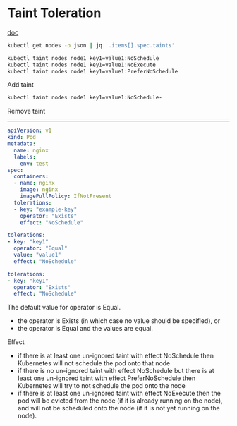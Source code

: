 
# Taint Toleration

[doc](https://kubernetes.io/docs/concepts/scheduling-eviction/taint-and-toleration/)

```bash
kubectl get nodes -o json | jq '.items[].spec.taints'
```

```bash
kubectl taint nodes node1 key1=value1:NoSchedule
kubectl taint nodes node1 key1=value1:NoExecute
kubectl taint nodes node1 key1=value1:PreferNoSchedule
```
Add taint

```bash
kubectl taint nodes node1 key1=value1:NoSchedule-
```
Remove taint

---

```yaml
apiVersion: v1
kind: Pod
metadata:
  name: nginx
  labels:
    env: test
spec:
  containers:
  - name: nginx
    image: nginx
    imagePullPolicy: IfNotPresent
  tolerations:
  - key: "example-key"
    operator: "Exists"
    effect: "NoSchedule"
```
```yaml
tolerations:
- key: "key1"
  operator: "Equal"
  value: "value1"
  effect: "NoSchedule"
```
```yaml
tolerations:
- key: "key1"
  operator: "Exists"
  effect: "NoSchedule"
```

The default value for operator is Equal.
- the operator is Exists (in which case no value should be specified), or
- the operator is Equal and the values are equal.

Effect
- if there is at least one un-ignored taint with effect NoSchedule then Kubernetes will not schedule the pod onto that node
- if there is no un-ignored taint with effect NoSchedule but there is at least one un-ignored taint with effect PreferNoSchedule then Kubernetes will try to not schedule the pod onto the node
- if there is at least one un-ignored taint with effect NoExecute then the pod will be evicted from the node (if it is already running on the node), and will not be scheduled onto the node (if it is not yet running on the node).

